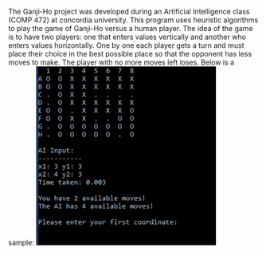 The Ganji-Ho project was developed during an Artificial Intelligence class (COMP 472) at concordia university.
This program uses heuristic algorithms to play the game of Ganji-Ho versus a human player. The idea of the game is
to have two players: one that enters values vertically and another who enters values horizontally. One by one 
each player gets a turn and must place their choice in the best possible place so that the opponent has less moves
to make. The player with no more moves left loses. Below is a sample:
![Alt text](https://github.com/VinceAbruzzese/Ganji-Ho/blob/master/Screenshot.PNG "Ganji-Ho Sample")